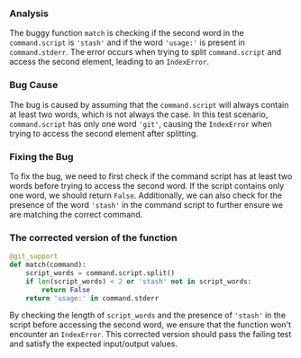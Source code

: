 ### Analysis
The buggy function `match` is checking if the second word in the `command.script` is `'stash'` and if the word `'usage:'` is present in `command.stderr`. The error occurs when trying to split `command.script` and access the second element, leading to an `IndexError`.

### Bug Cause
The bug is caused by assuming that the `command.script` will always contain at least two words, which is not always the case. In this test scenario, `command.script` has only one word `'git'`, causing the `IndexError` when trying to access the second element after splitting.

### Fixing the Bug
To fix the bug, we need to first check if the command script has at least two words before trying to access the second word. If the script contains only one word, we should return `False`. Additionally, we can also check for the presence of the word `'stash'` in the command script to further ensure we are matching the correct command.

### The corrected version of the function
```python
@git_support
def match(command):
    script_words = command.script.split()
    if len(script_words) < 2 or 'stash' not in script_words:
        return False
    return 'usage:' in command.stderr
``` 

By checking the length of `script_words` and the presence of `'stash'` in the script before accessing the second word, we ensure that the function won't encounter an `IndexError`. This corrected version should pass the failing test and satisfy the expected input/output values.